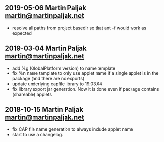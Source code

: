 ## 2019-05-06  Martin Paljak  <martin@martinpaljak.net>

 - resolve all paths from project basedir so that ant -f would work as
   expected

## 2019-03-04  Martin Paljak  <martin@martinpaljak.net>

 - add %g (GlobalPlatform version) to name template
 - fix %n name tamplate to only use applet name
   if a single applet is in the package (and there
   are no exports)
 - update underlying capfile library to 19.03.04
 - fix library export jar generation. Now it is done even
   if package contains (shareable) applets

## 2018-10-15  Martin Paljak  <martin@martinpaljak.net>

 - fix CAP file name generation to always include applet name
 - start to use a changelog.
